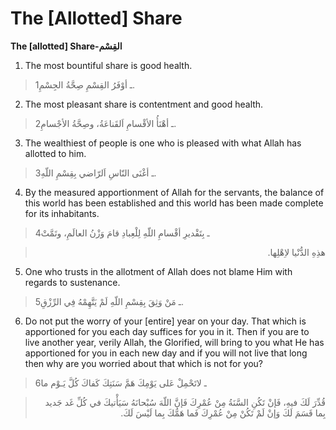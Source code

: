 The [Allotted] Share
====================

**The [allotted] Share-القِسْم**

1. The most bountiful share is good health.

> 1ـ أوْفَرُ القِسْمِ صِحَّةُ الجِسْمِ.

2. The most pleasant share is contentment and good health.

> 2ـ أهْنَأُ الأقْسامِ اَلقَناعَةُ، وصِحَّةُ الأجْسامِ.

3. The wealthiest of people is one who is pleased with what Allah has
allotted to him.

> 3ـ أغْنَى النّاسِ اَلرّاضي بِقِسْمِ اللّهِ.

4. By the measured apportionment of Allah for the servants, the balance
of this world has been established and this world has been made complete
for its inhabitants.

> 4ـ بِتَقْديرِ أقْسامِ اللّهِ لِلْعِبادِ قامَ وَزْنُ العالَمِ، وتَمَّتْ
<blockquote dir="rtl">
  <p>
هذِهِ الدُّنْيا لاِهْلِها.
  </p>
</blockquote>

5. One who trusts in the allotment of Allah does not blame Him with
regards to sustenance.

> 5ـ مَنْ وَثِقَ بِقِسْمِ اللّهِ لَمْ يَتَّهِمْهُ فِي الرِّزْقِ.

6. Do not put the worry of your [entire] year on your day. That which is
apportioned for you each day suffices for you in it. Then if you are to
live another year, verily Allah, the Glorified, will bring to you what
He has apportioned for you in each new day and if you will not live that
long then why are you worried about that which is not for you?

> 6ـ لاتَحْمِلْ عَلى يَوْمِكَ هَمَّ سَنَتِكَ كَفاكَ كُلَّ يَـوْم ما
<blockquote dir="rtl">
  <p>
قُدِّرَ لَكَ فيهِ، فَإنْ تَكُنِ السَّنَةُ مِنْ عُمْرِكَ فَإنَّ اللّهَ
سُبْحانَهُ سَيَأْتيكَ في كُلِّ غَد جَديد بِما قَسَمَ لَكَ وَإنْ لَمْ
تَكُنْ مِنْ عُمْرِكَ فَما هَمُّكَ بِما لَيْسَ لَكَ.
  </p>
</blockquote>


